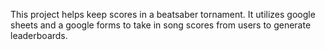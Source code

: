 This project helps keep scores in a beatsaber tornament. It utilizes google sheets and a google forms to take in song scores from users to generate leaderboards.

